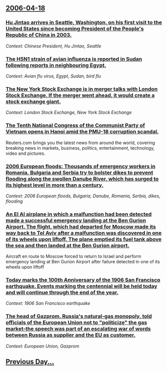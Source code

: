 ## [2006-04-18](/news/2006/04/18/index.md)

### [ Hu Jintao arrives in Seattle, Washington, on his first visit to the United States since becoming President of the People's Republic of China in 2003. ](/news/2006/04/18/hu-jintao-arrives-in-seattle-washington-on-his-first-visit-to-the-united-states-since-becoming-president-of-the-people-s-republic-of-chin.md)
_Context: Chinese President, Hu Jintao, Seattle_

### [ The H5N1 strain of avian influenza is reported in Sudan following reports in neighbouring Egypt. ](/news/2006/04/18/the-h5n1-strain-of-avian-influenza-is-reported-in-sudan-following-reports-in-neighbouring-egypt.md)
_Context: Avian flu virus, Egypt, Sudan, bird flu_

### [ The New York Stock Exchange is in merger talks with London Stock Exchange. If the merger went ahead, it would create a stock exchange giant. ](/news/2006/04/18/the-new-york-stock-exchange-is-in-merger-talks-with-london-stock-exchange-if-the-merger-went-ahead-it-would-create-a-stock-exchange-giant.md)
_Context: London Stock Exchange, New York Stock Exchange_

### [ The Tenth National Congress of the Communist Party of Vietnam opens in Hanoi amid the PMU-18 corruption scandal. ](/news/2006/04/18/the-tenth-national-congress-of-the-communist-party-of-vietnam-opens-in-hanoi-amid-the-pmu-18-corruption-scandal.md)
Reuters.com brings you the latest news from around the world, covering breaking news in markets, business, politics, entertainment, technology, video and pictures.

### [ 2006 European floods: Thousands of emergency workers in Romania, Bulgaria and Serbia try to bolster dikes to prevent flooding along the swollen Danube River, which has surged to its highest level in more than a century. ](/news/2006/04/18/2006-european-floods-thousands-of-emergency-workers-in-romania-bulgaria-and-serbia-try-to-bolster-dikes-to-prevent-flooding-along-the-swo.md)
_Context: 2006 European floods, Bulgaria, Danube, Romania, Serbia, dikes, flooding_

### [ An El Al airplane in which a malfunction had been detected made a successful emergency landing at the Ben Gurion Airport. The flight, which had departed for Moscow made its way back to Tel Aviv after a malfunction was discovered in one of its wheels upon liftoff. The plane emptied its fuel tank above the sea and then landed at the Ben Gurion airport. ](/news/2006/04/18/an-el-al-airplane-in-which-a-malfunction-had-been-detected-made-a-successful-emergency-landing-at-the-ben-gurion-airport-the-flight-which.md)
Aircraft en route to Moscow forced to return to Israel and perform emergency landing at Ben Gurion Airport after failure detected in one of its wheels upon liftoff

### [ Today marks the 100th Anniversary of the 1906 San Francisco earthquake. Events marking the centennial will be held today and will continue through the end of the year. ](/news/2006/04/18/today-marks-the-100th-anniversary-of-the-1906-san-francisco-earthquake-events-marking-the-centennial-will-be-held-today-and-will-continue.md)
_Context: 1906 San Francisco earthquake_

### [ The head of Gazprom, Russia's natural-gas monopoly, told officials of the European Union not to "politicize" the gas market-the speech was part of an escalating war of words between Russia as supplier and the EU as customer. ](/news/2006/04/18/the-head-of-gazprom-russia-s-natural-gas-monopoly-told-officials-of-the-european-union-not-to-politicize-the-gas-market-the-speech-wa.md)
_Context: European Union, Gazprom_

## [Previous Day...](/news/2006/04/17/index.md)

